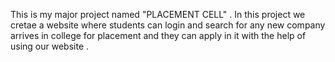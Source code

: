 This is my major project named "PLACEMENT CELL" . In this project we cretae a website where students can login and search for any new company arrives in college for placement and they can apply in it with the help of using our website . 

